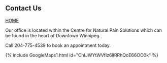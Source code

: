 ## Contact Us

[HOME](https://klattphysio.github.io/)

Our office is located within the Centre for Natural Pain Solutions which can be found in the heart of Downtown Winnipeg.

Call 204-775-4539 to book an appointment today.

{% include GoogleMaps1.html id="ChIJWYtWVflz6lIRRhQoE66OO0k" %}
